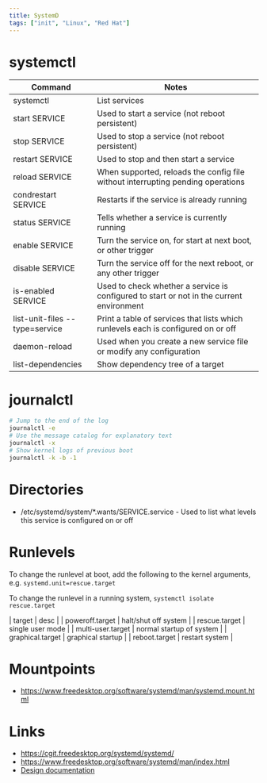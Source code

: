 ```yaml
---
title: SystemD
tags: ["init", "Linux", "Red Hat"]
---
```


# systemctl

| Command                        | Notes                                                                                    |
|--------------------------------|------------------------------------------------------------------------------------------|
| systemctl                      | List services                                                                            |
| start SERVICE                  | Used to start a service (not reboot persistent)                                          |
| stop SERVICE                   | Used to stop a service (not reboot persistent)                                           |
| restart SERVICE                | Used to stop and then start a service                                                    |
| reload SERVICE                 | When supported, reloads the config file without interrupting pending operations          |
| condrestart SERVICE            | Restarts if the service is already running                                               |
| status SERVICE                 | Tells whether a service is currently running                                             |
| enable SERVICE                 | Turn the service on, for start at next boot, or other trigger                            |
| disable SERVICE                | Turn the service off for the next reboot, or any other trigger                           |
| is-enabled SERVICE             | Used to check whether a service is configured to start or not in the current environment |
| list-unit-files --type=service | Print a table of services that lists which runlevels each is configured on or off        |
| daemon-reload                  | Used when you create a new service file or modify any configuration                      |
| list-dependencies              | Show dependency tree of a target                     |

# journalctl

```bash
# Jump to the end of the log
journalctl -e
# Use the message catalog for explanatory text
journalctl -x
# Show kernel logs of previous boot
journalctl -k -b -1
```

# Directories

* /etc/systemd/system/\*.wants/SERVICE.service - Used to list what levels this
  service is configured on or off

# Runlevels

To change the runlevel at boot, add the following to the kernel arguments, e.g.
`systemd.unit=rescue.target`

To change the runlevel in a running system, `systemctl isolate rescue.target`

| target | desc |
| poweroff.target | halt/shut off system |
| rescue.target | single user mode |
| multi-user.target | normal startup of system |
| graphical.target | graphical startup |
| reboot.target | restart system |

# Mountpoints

* <https://www.freedesktop.org/software/systemd/man/systemd.mount.html>

# Links

* <https://cgit.freedesktop.org/systemd/systemd/>
* <https://www.freedesktop.org/software/systemd/man/index.html>
* [Design documentation](http://0pointer.de/blog/projects/systemd.html)

